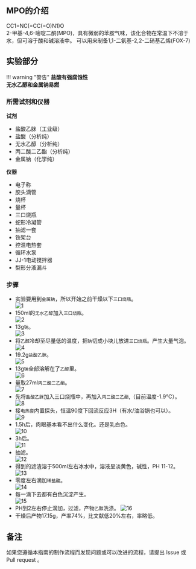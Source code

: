 ## MPO的介绍

<div class="smiles">CC1=NC(=CC(=O)N1)O</div>
2-甲基-4,6-嘧啶二酮(MPO)，具有微弱的苯胺气味，该化合物在常温下不溶于水，但可溶于酸和碱溶液中。  
可以用来制备1,1-二氨基-2,2-二硝基乙烯(FOX-7)

## 实验部分

!!! warning "警告"
    **盐酸有强腐蚀性**  
    **无水乙醇和金属钠易燃**

### 所需试剂和仪器

**试剂** 

* 盐酸乙脒（工业级）
* 盐酸（分析纯）
* 无水乙醇（分析纯）
* 丙二酸二乙酯（分析纯）
* 金属钠（化学纯）

**仪器**

* 电子称
* 胶头滴管
* 烧杯
* 量杯
* 三口烧瓶
* 蛇形冷凝管
* 抽滤一套
* 铁架台
* 控温电热套
* 循环水泵
* JJ-1电动搅拌器
* 梨形分液漏斗

### 步骤

* 实验要用到`金属钠`，所以开始之前干燥以下`三口烧瓶`。  
![1](1.png)  
* 150ml的`无水乙醇`加入`三口烧瓶`。  
![2](2.png)  
* 13g`钠`。  
![3](3.png)  
* 将`乙醇`冷却至尽量低的温度，把`钠`切成小块儿放进`三口烧瓶`。产生大量气泡。  
![4](4.png)  
* 19.2g`盐酸乙脒`。  
![5](5.png)  
* 13g`钠`全部溶解在了`乙醇`里。  
![6](6.png)  
* 量取27ml`丙二酸二乙酯`。  
![7](7.png)  
* 先将`盐酸乙脒`加入三口烧瓶中，再加入`丙二酸二乙酯`,（目前温度-1.9℃）。  
![8](8.png)  
* 接`电热套`内置探头，恒温90度下回流反应3H（有水/油浴锅也可以）。  
![9](9.png)  
* 1.5h后，肉眼基本看不出什么变化。还是乳白色。  
![10](10.png)  
* 3h后。  
![11](11.png)  
* 抽滤。  
![12](12.png)  
* 得到的滤渣溶于500ml左右冰水中，溶液呈淡黄色，碱性，PH 11-12。  
![13](13.png)  
* 零度左右滴加`稀盐酸`。  
![14](14.png)  
* 每一滴下去都有白色沉淀产生。  
![15](15.png)  
* PH到2左右停止滴加，过滤，产物`乙醇`洗涤。
![16](16.png)
* 干燥后产物17.15g，产率74%，比文献低20%左右，率略低。

## 备注

如果您遵循本指南的制作流程而发现问题或可以改进的流程，请提出 Issue 或 Pull request 。